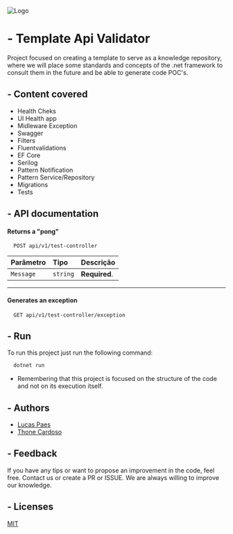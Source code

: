 
![Logo](https://i.ibb.co/Ybt3hR0/Capturar.png)


# - Template Api Validator


Project focused on creating a template to serve as a knowledge repository, where we will place some standards and concepts of the .net framework to consult them in the future and be able to generate code POC's.


## - Content covered

- Health Cheks
- UI Health app
- Midleware Exception
- Swagger
- Filters
- Fluentvalidations
- EF Core
- Serilog
- Pattern Notification
- Pattern Service/Repository
- Migrations
- Tests


## - API documentation

#### Returns a "pong"

```http
  POST api/v1/test-controller
```

| Parâmetro   | Tipo       | Descrição                           |
| :---------- | :--------- | :---------------------------------- |
| `Message` | `string` | **Required**. |

---

#### Generates an exception

```http
  GET api/v1/test-controller/exception
```


## - Run

To run this project just run the following command: 

```bash
  dotnet run
```
* Remembering that this project is focused on the structure of the code and not on its execution itself.


## - Authors

- [Lucas Paes](https://github.com/LucasTMP) 
- [Thone Cardoso](https://github.com/thonecardoso)

## - Feedback

If you have any tips or want to propose an improvement in the code, feel free. Contact us or create a PR or ISSUE. We are always willing to improve our knowledge.


## - Licenses

[MIT](https://choosealicense.com/licenses/mit/)

